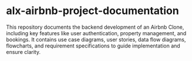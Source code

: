 # alx-airbnb-project-documentation
This repository documents the backend development of an Airbnb Clone, including key features like user authentication, property management, and bookings. It contains use case diagrams, user stories, data flow diagrams, flowcharts, and requirement specifications to guide implementation and ensure clarity.
